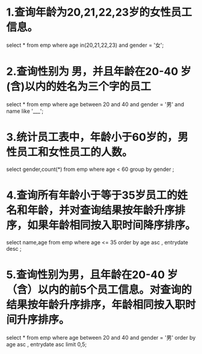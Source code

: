 # 1.查询年龄为20,21,22,23岁的女性员工信息。
select * from emp where age in(20,21,22,23) and gender = '女';

# 2.查询性别为 男，并且年龄在20-40 岁(含)以内的姓名为三个字的员工
select * from emp where age between 20 and 40 and gender = '男' and name like '___';
# 3.统计员工表中，年龄小于60岁的，男性员工和女性员工的人数。
select gender,count(*) from emp where age < 60 group by gender ;
# 4.查询所有年龄小于等于35岁员工的姓名和年龄，并对查询结果按年龄升序排序，如果年龄相同按入职时间降序排序。
select name,age from emp where age <= 35 order by age asc , entrydate desc ;
# 5.查询性别为男，且年龄在20-40 岁（含）以内的前5个员工信息。对查询的结果按年龄升序排序，年龄相同按入职时间升序排序。
select * from emp where age between 20 and 40 and gender = '男' order by age asc , entrydate asc limit 0,5;